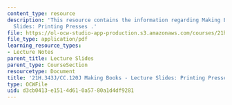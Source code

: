 ```yaml
---
content_type: resource
description: 'This resource contains the information regarding Making Books - Lecture
  Slides: Printing Presses .'
file: https://ol-ocw-studio-app-production.s3.amazonaws.com/courses/21h-343j-making-books-the-renaissance-and-today-spring-2016/d3cb0413e1514d610a5780a1d4df9281_MIT21H_343JS16_Print.pdf
file_type: application/pdf
learning_resource_types:
- Lecture Notes
parent_title: Lecture Slides
parent_type: CourseSection
resourcetype: Document
title: '21H.343J/CC.120J Making Books - Lecture Slides: Printing Presses'
type: OCWFile
uid: d3cb0413-e151-4d61-0a57-80a1d4df9281
---
```

